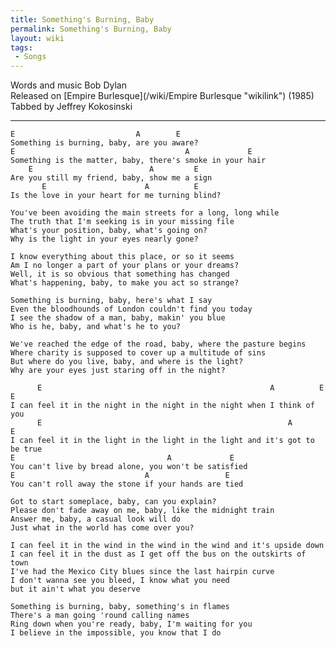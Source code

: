 ```yaml
---
title: Something's Burning, Baby
permalink: Something's Burning, Baby
layout: wiki
tags:
 - Songs
---
```


Words and music Bob Dylan  
Released on [Empire Burlesque](/wiki/Empire Burlesque "wikilink") (1985)  
Tabbed by Jeffrey Kokosinski

* * * * *

    E                           A        E
    Something is burning, baby, are you aware?
    E                                      A             E
    Something is the matter, baby, there's smoke in your hair
        E                          A         E
    Are you still my friend, baby, show me a sign
           E                      A          E
    Is the love in your heart for me turning blind?

    You've been avoiding the main streets for a long, long while
    The truth that I'm seeking is in your missing file
    What's your position, baby, what's going on?
    Why is the light in your eyes nearly gone?

    I know everything about this place, or so it seems
    Am I no longer a part of your plans or your dreams?
    Well, it is so obvious that something has changed
    What's happening, baby, to make you act so strange?

    Something is burning, baby, here's what I say
    Even the bloodhounds of London couldn't find you today
    I see the shadow of a man, baby, makin' you blue
    Who is he, baby, and what's he to you?

    We've reached the edge of the road, baby, where the pasture begins
    Where charity is supposed to cover up a multitude of sins
    But where do you live, baby, and where is the light?
    Why are your eyes just staring off in the night?

          E                                                   A          E          E
    I can feel it in the night in the night in the night when I think of you
          E                                                       A         E
    I can feel it in the light in the light in the light and it's got to be true
    E                                  A             E
    You can't live by bread alone, you won't be satisfied
    E                             A                 E
    You can't roll away the stone if your hands are tied

    Got to start someplace, baby, can you explain?
    Please don't fade away on me, baby, like the midnight train
    Answer me, baby, a casual look will do
    Just what in the world has come over you?

    I can feel it in the wind in the wind in the wind and it's upside down
    I can feel it in the dust as I get off the bus on the outskirts of town
    I've had the Mexico City blues since the last hairpin curve
    I don't wanna see you bleed, I know what you need
    but it ain't what you deserve

    Something is burning, baby, something's in flames
    There's a man going 'round calling names
    Ring down when you're ready, baby, I'm waiting for you
    I believe in the impossible, you know that I do
